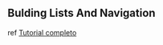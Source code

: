
## Bulding Lists And Navigation

ref [Tutorial completo](https://developer.apple.com/tutorials/swiftui/building-lists-and-navigation)
